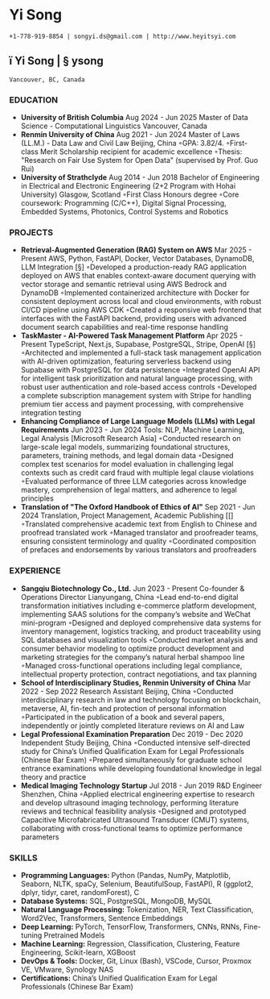 # Yi Song

```
+1-778-919-8854 | songyi.ds@gmail.com | http://www.heyitsyi.com
```
## ï Yi Song | § ysong

```
Vancouver, BC, Canada
```
### EDUCATION

- **University of British Columbia** Aug 2024 - Jun 2025
    Master of Data Science - Computational Linguistics Vancouver, Canada
- **Renmin University of China** Aug 2021 - Jun 2024
    Master of Laws (LL.M.) - Data Law and Civil Law Beijing, China
    ◦GPA: 3.82/4.
    ◦First-class Merit Scholarship recipient for academic excellence
    ◦Thesis: "Research on Fair Use System for Open Data" (supervised by Prof. Guo Rui)
- **University of Strathclyde** Aug 2014 - Jun 2018
    Bachelor of Engineering in Electrical and Electronic Engineering (2+2 Program with Hohai University) Glasgow, Scotland
    ◦First Class Honours degree
    ◦Core coursework: Programming (C/C++), Digital Signal Processing, Embedded Systems, Photonics,
       Control Systems and Robotics

### PROJECTS

- **Retrieval-Augmented Generation (RAG) System on AWS** Mar 2025 - Present
    AWS, Python, FastAPI, Docker, Vector Databases, DynamoDB, LLM Integration [§]
    ◦Developed a production-ready RAG application deployed on AWS that enables context-aware document
       querying with vector storage and semantic retrieval using AWS Bedrock and DynamoDB
    ◦Implemented containerized architecture with Docker for consistent deployment across local and cloud
       environments, with robust CI/CD pipeline using AWS CDK
    ◦Created a responsive web frontend that interfaces with the FastAPI backend, providing users with
       advanced document search capabilities and real-time response handling
- **TaskMaster - AI-Powered Task Management Platform** Apr 2025 - Present
    TypeScript, Next.js, Supabase, PostgreSQL, Stripe, OpenAI [§]
    ◦Architected and implemented a full-stack task management application with AI-driven optimization,
       featuring serverless backend using Supabase with PostgreSQL for data persistence
    ◦Integrated OpenAI API for intelligent task prioritization and natural language processing, with robust
       user authentication and role-based access controls
    ◦Developed a complete subscription management system with Stripe for handling premium tier access
       and payment processing, with comprehensive integration testing
- **Enhancing Compliance of Large Language Models (LLMs) with Legal Requirements** Jun 2023 - Jun 2024
    Tools: NLP, Machine Learning, Legal Analysis [Microsoft Research Asia]
    ◦Conducted research on large-scale legal models, summarizing foundational structures, parameters,
       training methods, and legal domain data
    ◦Designed complex test scenarios for model evaluation in challenging legal contexts such as credit card
       fraud with multiple legal clause violations
    ◦Evaluated performance of three LLM categories across knowledge mastery, comprehension of legal
       matters, and adherence to legal principles
- **Translation of "The Oxford Handbook of Ethics of AI"** Sep 2021 - Jun 2024
    Translation, Project Management, Academic Publishing [[]
    ◦Translated comprehensive academic text from English to Chinese and proofread translated work
    ◦Managed translator and proofreader teams, ensuring consistent terminology and quality
    ◦Coordinated composition of prefaces and endorsements by various translators and proofreaders


### EXPERIENCE

- **Sangqiu Biotechnology Co., Ltd.** Jun 2023 - Present
    Co-founder & Operations Director Lianyungang, China
    ◦Lead end-to-end digital transformation initiatives including e-commerce platform development,
       implementing SAAS solutions for the company’s website and WeChat mini-program
    ◦Designed and deployed comprehensive data systems for inventory management, logistics tracking, and
       product traceability using SQL databases and visualization tools
    ◦Conducted market analysis and consumer behavior modeling to optimize product development and
       marketing strategies for the company’s natural herbal shampoo line
    ◦Managed cross-functional operations including legal compliance, intellectual property protection,
       contract negotiations, and tax planning
- **School of Interdisciplinary Studies, Renmin University of China** Mar 2022 - Sep 2022
    Research Assistant Beijing, China
    ◦Conducted interdisciplinary research in law and technology focusing on blockchain, metaverse, AI,
       fin-tech and protection of personal information
    ◦Participated in the publication of a book and several papers, independently or jointly completed
       literature reviews on AI and Law
- **Legal Professional Examination Preparation** Dec 2019 - Dec 2020
    Independent Study Beijing, China
    ◦Conducted intensive self-directed study for China’s Unified Qualification Exam for Legal Professionals
       (Chinese Bar Exam)
    ◦Prepared simultaneously for graduate school entrance examinations while developing foundational
       knowledge in legal theory and practice
- **Medical Imaging Technology Startup** Jul 2018 - Jun 2019
    R&D Engineer Shenzhen, China
    ◦Applied electrical engineering expertise to research and develop ultrasound imaging technology,
       performing literature reviews and technical feasibility analysis
    ◦Designed and prototyped Capacitive Microfabricated Ultrasound Transducer (CMUT) systems,
       collaborating with cross-functional teams to optimize performance parameters

### SKILLS

- **Programming Languages:** Python (Pandas, NumPy, Matplotlib, Seaborn, NLTK, spaCy, Selenium,
    BeautifulSoup, FastAPI), R (ggplot2, dplyr, tidyr, caret, randomForest), C
- **Database Systems:** SQL, PostgreSQL, MongoDB, MySQL
- **Natural Language Processing:** Tokenization, NER, Text Classification, Word2Vec, Transformers,
    Sentence Embeddings
- **Deep Learning:** PyTorch, TensorFlow, Transformers, CNNs, RNNs, Fine-tuning Pretrained Models
- **Machine Learning:** Regression, Classification, Clustering, Feature Engineering, Scikit-learn, XGBoost
- **DevOps & Tools:** Docker, Git, Linux (Bash), VSCode, Cursor, Proxmox VE, VMware, Synology NAS
- **Certifications:** China’s Unified Qualification Exam for Legal Professionals (Chinese Bar Exam)


